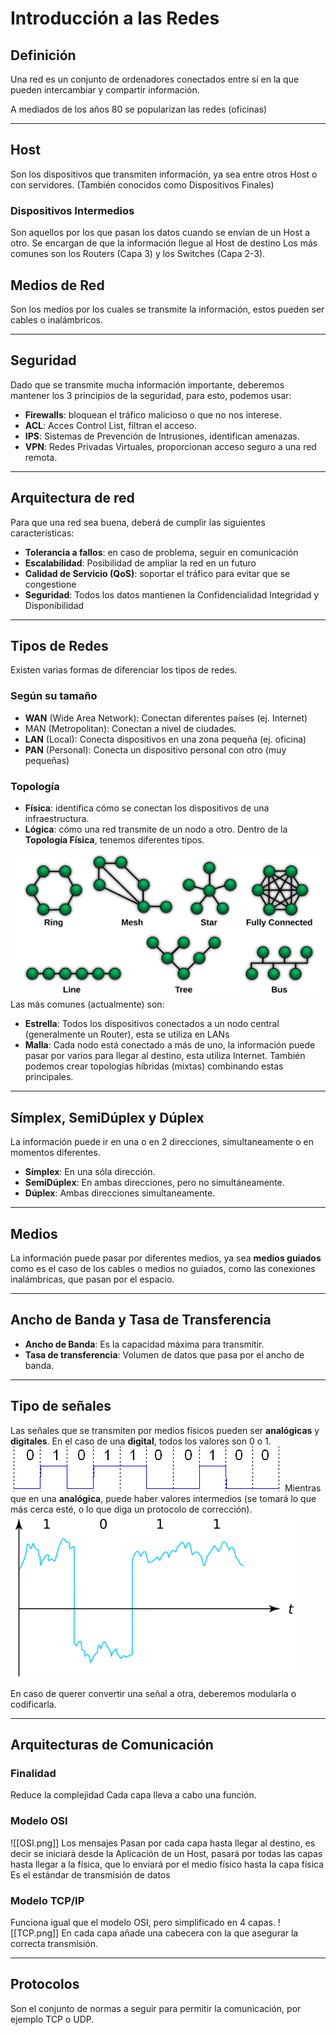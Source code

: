 # Introducción a las Redes
## Definición
Una red es un conjunto de ordenadores conectados entre sí en la que pueden intercambiar y compartir información.

A mediados de los años 80 se popularizan las redes (oficinas)

---
## Host
Son los dispositivos que transmiten información, ya sea entre otros Host o con servidores. (También conocidos como Dispositivos Finales)
### Dispositivos Intermedios
Son aquellos por los que pasan los datos cuando se envían de un Host a otro.
Se encargan de que la información llegue al Host de destino
Los más comunes son los Routers (Capa 3) y los Switches (Capa 2-3).
## Medios de Red
Son los medios por los cuales se transmite la información, estos pueden ser cables o inalámbricos.

---
## Seguridad
Dado que se transmite mucha información importante, deberemos mantener los 3 principios de la seguridad, para esto, podemos usar:
- **Firewalls**: bloquean el tráfico malicioso o que no nos interese.
- **ACL**: Acces Control List, filtran el acceso.
- **IPS**: Sistemas de Prevención de Intrusiones, identifican amenazas.
- **VPN**: Redes Privadas Virtuales, proporcionan acceso seguro a una red remota.

---
## Arquitectura de red
Para que una red sea buena, deberá de cumplir las siguientes características:
- **Tolerancia a fallos**: en caso de problema, seguir en comunicación
- **Escalabilidad**: Posibilidad de ampliar la red en un futuro 
- **Calidad de Servicio (QoS)**: soportar el tráfico para evitar que se congestione 
- **Seguridad**: Todos los datos mantienen la Confidencialidad Integridad y Disponibilidad

---
## Tipos de Redes
Existen varias formas de diferenciar los tipos de redes. 
### Según su tamaño
- **WAN** (Wide Area Network): Conectan diferentes países (ej. Internet)
- MAN (Metropolitan): Conectan a nivel de ciudades.
- **LAN** (Local): Conecta dispositivos en una zona pequeña (ej. oficina)
- **PAN** (Personal): Conecta un dispositivo personal con otro (muy pequeñas)

### Topología
- **Física**: identifica cómo se conectan los dispositivos de una infraestructura.
- **Lógica**: cómo una red transmite de un nodo a otro.
Dentro de la **Topología Física**, tenemos diferentes tipos.

![:P](../images/Topology.png)
Las más comunes (actualmente) son:
- **Estrella**: Todos los dispositivos conectados a un nodo central (generalmente un Router), esta se utiliza en LANs
- **Malla**: Cada nodo está conectado a más de uno, la información puede pasar por varios para llegar al destino, esta utiliza Internet.
También podemos crear topologías híbridas (mixtas) combinando estas principales.

---
## Símplex, SemiDúplex y Dúplex
La información puede ir en una o en 2 direcciones, simultaneamente o en momentos diferentes.

- **Símplex**: En una sóla dirección.
- **SemiDúplex**: En ambas direcciones, pero no simultáneamente.
- **Dúplex**: Ambas direcciones simultaneamente.

---
## Medios
La información puede pasar por diferentes medios, ya sea **medios guiados** como es el caso de los cables o medios no guiados, como las conexiones inalámbricas, que pasan por el espacio.

---
## Ancho de Banda y Tasa de Transferencia
- **Ancho de Banda**: Es la capacidad máxima para transmitir.
- **Tasa de transferencia**: Volumen de datos que pasa por el ancho de banda.

---
## Tipo de señales
Las señales que se transmiten por medios físicos pueden ser **analógicas** y **digitales**.
En el caso de una **digital**, todos los valores son 0 o 1.
![:P](../images/Digital.png)
Mientras que en una **analógica**, puede haber valores intermedios (se tomará lo que más cerca esté, o lo que diga un protocolo de corrección).
![:P](../images/Analog.png)


En caso de querer convertir una señal a otra, deberemos modularla o codificarla.

---
## Arquitecturas de Comunicación
### Finalidad
Reduce la complejidad 
Cada capa lleva a cabo una función.
### Modelo OSI
![[OSI.png]]
Los mensajes Pasan por cada capa hasta llegar al destino, es decir se iniciará desde la Aplicación de un Host, pasará por todas las capas hasta llegar a la física, que lo enviará por el medio físico hasta la capa física
Es el estándar de transmisión de datos
### Modelo TCP/IP
Funciona igual que el modelo OSI, pero simplificado en 4 capas.
![[TCP.png]]
En cada capa añade una cabecera con la que asegurar la correcta transmisión.

---
## Protocolos
Son el conjunto de normas a seguir para permitir la comunicación, por ejemplo TCP o UDP.

